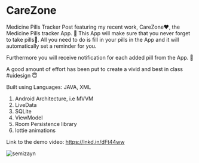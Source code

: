 # CareZone
Medicine Pills Tracker
Post featuring my recent work, CareZone♥️, the Medicine Pills tracker App. 🤗
This App will make sure that you never forget to take pills💊. All you need to do is fill in your pills in the App and it will automatically set a reminder for you.

Furthermore you will receive notification for each added pill from the App. 📌

A good amount of effort has been put to create a vivid and best in class #uidesign 😇

Built using
Languages: JAVA, XML
1. Android Architecture, i.e MVVM 
2. LiveData
3. SQLite
4. ViewModel
4. Room Persistence library 
5. lottie animations

Link to the demo video: https://lnkd.in/dFt44ww

![semizayn](https://user-images.githubusercontent.com/43453065/89868467-79b7f180-dbd0-11ea-818f-a826a4ce70cb.png)


